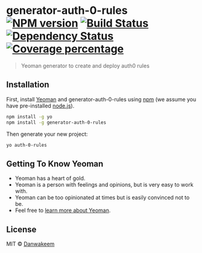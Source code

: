 # generator-auth-0-rules [![NPM version][npm-image]][npm-url] [![Build Status][travis-image]][travis-url] [![Dependency Status][daviddm-image]][daviddm-url] [![Coverage percentage][coveralls-image]][coveralls-url]
> Yeoman generator to create and deploy auth0 rules 

## Installation

First, install [Yeoman](http://yeoman.io) and generator-auth-0-rules using [npm](https://www.npmjs.com/) (we assume you have pre-installed [node.js](https://nodejs.org/)).

```bash
npm install -g yo
npm install -g generator-auth-0-rules
```

Then generate your new project:

```bash
yo auth-0-rules
```

## Getting To Know Yeoman

 * Yeoman has a heart of gold.
 * Yeoman is a person with feelings and opinions, but is very easy to work with.
 * Yeoman can be too opinionated at times but is easily convinced not to be.
 * Feel free to [learn more about Yeoman](http://yeoman.io/).

## License

MIT © [Danwakeem](https://www.danwakeem.com)


[npm-image]: https://badge.fury.io/js/generator-auth-0-rules.svg
[npm-url]: https://npmjs.org/package/generator-auth-0-rules
[travis-image]: https://travis-ci.com/Danwakeem/generator-auth-0-rules.svg?branch=master
[travis-url]: https://travis-ci.com/Danwakeem/generator-auth-0-rules
[daviddm-image]: https://david-dm.org/Danwakeem/generator-auth-0-rules.svg?theme=shields.io
[daviddm-url]: https://david-dm.org/Danwakeem/generator-auth-0-rules
[coveralls-image]: https://coveralls.io/repos/Danwakeem/generator-auth-0-rules/badge.svg
[coveralls-url]: https://coveralls.io/r/Danwakeem/generator-auth-0-rules
